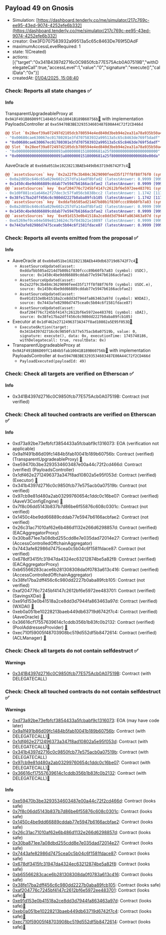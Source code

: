 ## Payload 49 on Gnosis

- Simulation: [https://dashboard.tenderly.co/me/simulator/217c769c-ee95-43ed-9074-4252efe6b332](https://dashboard.tenderly.co/me/simulator/217c769c-ee95-43ed-9074-4252efe6b332)
- creator: 0xe3FD707583932a99513a5c65c8463De769f5DAdF
- maximumAccessLevelRequired: 1
- state: 1(Created)
- actions: [{"target":"0x341B4397d2716c0C9850fcb77E575Acb0A07519B","withDelegateCall":true,"accessLevel":1,"value":"0","signature":"execute()","callData":"0x"}]
- createdAt: [01/04/2025, 15:08:40](https://gnosisscan.io/tx/0xa0f0720ea2beb3ebfc1cee55195cdcff7283f3696f9698b48b469565898e9327)

### Check: Reports all state changes :white_check_mark:

#### Info


TransparentUpgradeableProxy at `0x9A1F491B86D09fC1484b5fab10041B189B60756b`[:ghost:](https://github.com/bgd-labs/aave-address-book "GovernanceV3Gnosis.PAYLOADS_CONTROLLER") with implementation PayloadsController at `0xe59470B3BE3293534603487E00A44C72f2CD466d`
```diff
@@ Slot `0x28eef39a072497d2105dcb780594e4ed840d3beb94e2ea31a78a935b50a4ae2e` @@
- "0x00680cae630067ec01780201e3fd707583932a99513a5c65c8463de769f5dadf"
+ "0x00680cae630067ec01780301e3fd707583932a99513a5c65c8463de769f5dadf"
@@ Slot `0x28eef39a072497d2105dcb780594e4ed840d3beb94e2ea31a78a935b50a4ae2f` @@
- "0x000000000000000000093a80000001518000681a25f800000000000000000000"
+ "0x000000000000000000093a80000001518000681a25f8000000000000680e00da"
```

AaveOracle at `0xeb0a051be10228213BAEb449db63719d6742F7c4`[:ghost:](https://github.com/bgd-labs/aave-address-book "AaveV3Gnosis.ORACLE")
```diff
@@ `assetsSources` key `0x2a22f9c3b484c3629090feed35f17ff8f88f76f0 (symbol: USDC.e)` @@
- 0x0a2d05bc646c65a029e602c257dfa14adf8bfad2 (latestAnswer: 0.9999 [99997429, 8 decimals], description: Capped USDC/USD)
+ 0x1450c4be9dd66889cddab77e5947b6166acbfae2 (latestAnswer: 0.9999 [99997429, 8 decimals], description: Capped USDC/USD)
@@ `assetsSources` key `0xaf204776c7245bf4147c2612bf6e5972ee483701 (symbol: sDAI)` @@
- 0x1d0f881ce1a646e2f27dec3c57fa056cb838bcc2 (latestAnswer: 1.1742 [117428007, 8 decimals], description: sDAI/DAI/USD)
+ 0x38fe17ba2dff456c6c980dd2227b0aba89fcb105 (latestAnswer: 1.1742 [117428007, 8 decimals], description: Capped sDAI / DAI / USD)
@@ `assetsSources` key `0xddafbb505ad214d7b80b1f830fccc89b60fb7a83 (symbol: USDC)` @@
- 0x0a2d05bc646c65a029e602c257dfa14adf8bfad2 (latestAnswer: 0.9999 [99997429, 8 decimals], description: Capped USDC/USD)
+ 0x1450c4be9dd66889cddab77e5947b6166acbfae2 (latestAnswer: 0.9999 [99997429, 8 decimals], description: Capped USDC/USD)
@@ `assetsSources` key `0xe91d153e0b41518a2ce8dd3d7944fa863463a97d (symbol: WXDAI)` @@
- 0xe5269ef0ce04e509e8134624c7bf043b21e10897 (latestAnswer: 0.9999 [99992500, 8 decimals], description: Capped wXDAI/USD)
+ 0x7443afe82986d7475cea0c5b04c6f1581fdace87 (latestAnswer: 0.9999 [99992500, 8 decimals], description: Capped wXDAI/USD)
```


### Check: Reports all events emitted from the proposal :white_check_mark:

#### Info

- AaveOracle at `0xeb0a051be10228213BAEb449db63719d6742F7c4`[:ghost:](https://github.com/bgd-labs/aave-address-book "AaveV3Gnosis.ORACLE")
  - `AssetSourceUpdated(asset: 0xddafbb505ad214d7b80b1f830fccc89b60fb7a83 (symbol: USDC), source: 0x1450c4be9dd66889cddab77e5947b6166acbfae2)`
  - `AssetSourceUpdated(asset: 0x2a22f9c3b484c3629090feed35f17ff8f88f76f0 (symbol: USDC.e), source: 0x1450c4be9dd66889cddab77e5947b6166acbfae2)`
  - `AssetSourceUpdated(asset: 0xe91d153e0b41518a2ce8dd3d7944fa863463a97d (symbol: WXDAI), source: 0x7443afe82986d7475cea0c5b04c6f1581fdace87)`
  - `AssetSourceUpdated(asset: 0xaf204776c7245bf4147c2612bf6e5972ee483701 (symbol: sDAI), source: 0x38fe17ba2dff456c6c980dd2227b0aba89fcb105)`
- Executor at `0x1dF462e2712496373A347f8ad10802a5E95f053D`[:ghost:](https://github.com/bgd-labs/aave-address-book "AaveV3Gnosis.ACL_ADMIN, GovernanceV3Gnosis.EXECUTOR_LVL_1")
  - `ExecutedAction(target: 0x341b4397d2716c0c9850fcb77e575acb0a07519b, value: 0, signature: execute(), data: 0x, executionTime: 1745748186, withDelegatecall: true, resultData: 0x)`
- TransparentUpgradeableProxy at `0x9A1F491B86D09fC1484b5fab10041B189B60756b`[:ghost:](https://github.com/bgd-labs/aave-address-book "GovernanceV3Gnosis.PAYLOADS_CONTROLLER") with implementation PayloadsController at `0xe59470B3BE3293534603487E00A44C72f2CD466d`
  - `PayloadExecuted(payloadId: 49)`

### Check: Check all targets are verified on Etherscan :white_check_mark:

#### Info

- 0x341B4397d2716c0C9850fcb77E575Acb0A07519B: Contract (not verified) 

### Check: Check all touched contracts are verified on Etherscan :white_check_mark:

#### Info

- 0xd73a92be73efbfcf3854433a5fcbabf9c1316073: EOA (verification not applicable)
- 0x9a1f491b86d09fc1484b5fab10041b189b60756b: Contract (verified) (TransparentUpgradeableProxy) [:ghost:](https://github.com/bgd-labs/aave-address-book "GovernanceV3Gnosis.PAYLOADS_CONTROLLER")
- 0xe59470b3be3293534603487e00a44c72f2cd466d: Contract (verified) (PayloadsController) 
- 0x1df462e2712496373a347f8ad10802a5e95f053d: Contract (verified) (Executor) [:ghost:](https://github.com/bgd-labs/aave-address-book "AaveV3Gnosis.ACL_ADMIN, GovernanceV3Gnosis.EXECUTOR_LVL_1")
- 0x341b4397d2716c0c9850fcb77e575acb0a07519b: Contract (not verified) 
- 0x97cb9e81d480a2ab03299760654c1ddc0c16be07: Contract (verified) (AaveV3ConfigEngine) [:ghost:](https://github.com/bgd-labs/aave-address-book "AaveV3Gnosis.CONFIG_ENGINE")
- 0x7f8c06dd5143b837b7d86be6f55876c608c0301c: Contract (not verified) 
- 0x1450c4be9dd66889cddab77e5947b6166acbfae2: Contract (not verified) 
- 0x26c31ac71010af62e6b486d1132e266d6298857d: Contract (verified) (EACAggregatorProxy) 
- 0x30ba871ee7a08dbd255cdd8e7e035dad72014e27: Contract (verified) (AccessControlledOffchainAggregator) 
- 0x7443afe82986d7475cea0c5b04c6f1581fdace87: Contract (not verified) 
- 0x678df3415fc31947da4324ec63212874be5a82f8: Contract (verified) (EACAggregatorProxy) 
- 0xb65566283cace6b281308308da0f0783a613c416: Contract (verified) (AccessControlledOffchainAggregator) 
- 0x38fe17ba2dff456c6c980dd2227b0aba89fcb105: Contract (not verified) 
- 0xaf204776c7245bf4147c2612bf6e5972ee483701: Contract (verified) (SavingsXDai) [:ghost:](https://github.com/bgd-labs/aave-address-book "AaveV3Gnosis.ASSETS.sDAI.UNDERLYING")
- 0xe91d153e0b41518a2ce8dd3d7944fa863463a97d: Contract (verified) (WXDAI) [:ghost:](https://github.com/bgd-labs/aave-address-book "AaveV3Gnosis.ASSETS.WXDAI.UNDERLYING")
- 0xeb0a051be10228213baeb449db63719d6742f7c4: Contract (verified) (AaveOracle) [:ghost:](https://github.com/bgd-labs/aave-address-book "AaveV3Gnosis.ORACLE")
- 0x36616cf17557639614c1cddb356b1b83fc0b2132: Contract (verified) (PoolAddressesProvider) [:ghost:](https://github.com/bgd-labs/aave-address-book "AaveV3Gnosis.POOL_ADDRESSES_PROVIDER")
- 0xec710f59005f48703908bc519d552df5b8472614: Contract (verified) (ACLManager) [:ghost:](https://github.com/bgd-labs/aave-address-book "AaveV3Gnosis.ACL_MANAGER")

### Check: Check all targets do not contain selfdestruct :white_check_mark:

#### Warnings

- [0x341B4397d2716c0C9850fcb77E575Acb0A07519B](https://gnosisscan.io/address/0x341B4397d2716c0C9850fcb77E575Acb0A07519B): Contract (with DELEGATECALL)

### Check: Check all touched contracts do not contain selfdestruct :white_check_mark:

#### Warnings

- [0xd73a92be73efbfcf3854433a5fcbabf9c1316073](https://gnosisscan.io/address/0xd73a92be73efbfcf3854433a5fcbabf9c1316073): EOA (may have code later)
- [0x9a1f491b86d09fc1484b5fab10041b189b60756b](https://gnosisscan.io/address/0x9a1f491b86d09fc1484b5fab10041b189b60756b): Contract (with DELEGATECALL)[:ghost:](https://github.com/bgd-labs/aave-address-book "GovernanceV3Gnosis.PAYLOADS_CONTROLLER")
- [0x1df462e2712496373a347f8ad10802a5e95f053d](https://gnosisscan.io/address/0x1df462e2712496373a347f8ad10802a5e95f053d): Contract (with DELEGATECALL)[:ghost:](https://github.com/bgd-labs/aave-address-book "AaveV3Gnosis.ACL_ADMIN, GovernanceV3Gnosis.EXECUTOR_LVL_1")
- [0x341b4397d2716c0c9850fcb77e575acb0a07519b](https://gnosisscan.io/address/0x341b4397d2716c0c9850fcb77e575acb0a07519b): Contract (with DELEGATECALL)
- [0x97cb9e81d480a2ab03299760654c1ddc0c16be07](https://gnosisscan.io/address/0x97cb9e81d480a2ab03299760654c1ddc0c16be07): Contract (with DELEGATECALL)[:ghost:](https://github.com/bgd-labs/aave-address-book "AaveV3Gnosis.CONFIG_ENGINE")
- [0x36616cf17557639614c1cddb356b1b83fc0b2132](https://gnosisscan.io/address/0x36616cf17557639614c1cddb356b1b83fc0b2132): Contract (with DELEGATECALL)[:ghost:](https://github.com/bgd-labs/aave-address-book "AaveV3Gnosis.POOL_ADDRESSES_PROVIDER")

#### Info

- [0xe59470b3be3293534603487e00a44c72f2cd466d](https://gnosisscan.io/address/0xe59470b3be3293534603487e00a44c72f2cd466d): Contract (looks safe)
- [0x7f8c06dd5143b837b7d86be6f55876c608c0301c](https://gnosisscan.io/address/0x7f8c06dd5143b837b7d86be6f55876c608c0301c): Contract (looks safe)
- [0x1450c4be9dd66889cddab77e5947b6166acbfae2](https://gnosisscan.io/address/0x1450c4be9dd66889cddab77e5947b6166acbfae2): Contract (looks safe)
- [0x26c31ac71010af62e6b486d1132e266d6298857d](https://gnosisscan.io/address/0x26c31ac71010af62e6b486d1132e266d6298857d): Contract (looks safe)
- [0x30ba871ee7a08dbd255cdd8e7e035dad72014e27](https://gnosisscan.io/address/0x30ba871ee7a08dbd255cdd8e7e035dad72014e27): Contract (looks safe)
- [0x7443afe82986d7475cea0c5b04c6f1581fdace87](https://gnosisscan.io/address/0x7443afe82986d7475cea0c5b04c6f1581fdace87): Contract (looks safe)
- [0x678df3415fc31947da4324ec63212874be5a82f8](https://gnosisscan.io/address/0x678df3415fc31947da4324ec63212874be5a82f8): Contract (looks safe)
- [0xb65566283cace6b281308308da0f0783a613c416](https://gnosisscan.io/address/0xb65566283cace6b281308308da0f0783a613c416): Contract (looks safe)
- [0x38fe17ba2dff456c6c980dd2227b0aba89fcb105](https://gnosisscan.io/address/0x38fe17ba2dff456c6c980dd2227b0aba89fcb105): Contract (looks safe)
- [0xaf204776c7245bf4147c2612bf6e5972ee483701](https://gnosisscan.io/address/0xaf204776c7245bf4147c2612bf6e5972ee483701): Contract (looks safe)[:ghost:](https://github.com/bgd-labs/aave-address-book "AaveV3Gnosis.ASSETS.sDAI.UNDERLYING")
- [0xe91d153e0b41518a2ce8dd3d7944fa863463a97d](https://gnosisscan.io/address/0xe91d153e0b41518a2ce8dd3d7944fa863463a97d): Contract (looks safe)[:ghost:](https://github.com/bgd-labs/aave-address-book "AaveV3Gnosis.ASSETS.WXDAI.UNDERLYING")
- [0xeb0a051be10228213baeb449db63719d6742f7c4](https://gnosisscan.io/address/0xeb0a051be10228213baeb449db63719d6742f7c4): Contract (looks safe)[:ghost:](https://github.com/bgd-labs/aave-address-book "AaveV3Gnosis.ORACLE")
- [0xec710f59005f48703908bc519d552df5b8472614](https://gnosisscan.io/address/0xec710f59005f48703908bc519d552df5b8472614): Contract (looks safe)[:ghost:](https://github.com/bgd-labs/aave-address-book "AaveV3Gnosis.ACL_MANAGER")

